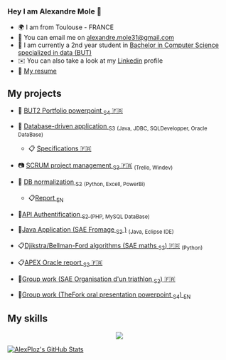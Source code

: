 ### Hey I am Alexandre Mole 👋
*  :earth_africa: I am from Toulouse - FRANCE
* 🔔  You can email me on [alexandre.mole31@gmail.com](mailto:alexandre.mole31@gmail.com)
* 🚀  I am currently a 2nd year student in [Bachelor in Computer Science specialized in data (BUT)](https://www.univ-tlse3.fr/but-specialite-informatique)
* ✉️  You can also take a look at my [Linkedin](https://www.linkedin.com/in/alexandre-mole-9956a8260/) profile
* 🤵   [My resume](https://www.dropbox.com/s/l3hgaczywx232rj/CV%20Alexandre%20Mole.pdf?dl=0)

## My projects

* :flower_playing_cards: [BUT2 Portfolio powerpoint <sub>S4</sub> :fr:](https://www.dropbox.com/home?preview=PortfolioS4.pptx)

* :file_folder: [Database-driven application <sub>S3</sub>](https://github.com/4PoH/SaeCabarent) <sub>(Java, JDBC, SQLDevelopper, Oracle DataBase)</sub>
    * :clipboard: [Specifications :fr:](https://www.dropbox.com/home?preview=CDCF_E_DURAND_CALMET_RIGAL_MOLE_AFRITE_+%281%29.pdf)
* :camera: [SCRUM project management <sub>S3</sub> :fr:](https://www.dropbox.com/home?preview=Projet+Banque+Revue+sprint+1.mov) <sub>(Trello, Windev)
* :file_folder: [DB normalization <sub>S2</sub>](https://github.com/4PoH/SaeMedData) <sub>(Python, Excell, PowerBi)</sub>
    * :clipboard:[Report <sub>EN</sub>󠁧󠁢󠁥󠁮󠁧󠁿](https://www.dropbox.com/home?preview=DurandRigalSechiCalmetMole_E.docx)
* :file_folder:[API Authentification <sub>S2</sub> ](https://github.com/AlexandreCalmet/ProjetPHP) <sub>(PHP, MySQL DataBase)</sub>
* 📁[Java Application (SAE Fromage <sub>S2</sub> )](https://github.com/AlexPloz/SAE_Fromage) <sub>(Java, Eclipse IDE)</sub>
* :clipboard:[Djikstra/Bellman-Ford algorithms (SAE maths <sub>S2</sub>) :fr:](https://www.dropbox.com/home?preview=Algorithm.pdf) <sub>(Python)</sub>
* :clipboard:[APEX Oracle report <sub>S2</sub> :fr:](https://www.dropbox.com/home?preview=Oracle+APEX.pdf) 
* 📁[Group work (SAE Organisation d'un triathlon <sub>S2</sub>) :fr:](https://www.dropbox.com/home/Organisation%20d'un%20triathlon)
* 📁[Group work (TheFork oral presentation powerpoint <sub>S4</sub>) <sub>EN</sub>](https://www.dropbox.com/home?preview=TheFork.pdf)

## My skills
<p align="center">
  <a href="https://skillicons.dev">
    <img src="https://skillicons.dev/icons?i=py,java,php,c,mysql,vscode,eclipse,css" />
  </a>
</p>

<a href="https://github.com/AlexPloz">
  <img src="https://github-readme-stats.vercel.app/api?username=AlexPloz&theme=swift&show_icons=true" alt="AlexPloz's GitHub Stats" />
</a>
